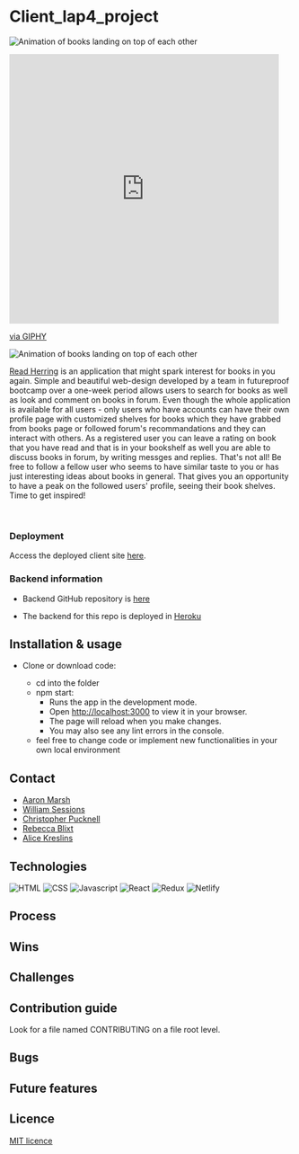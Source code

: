 # Client_lap4_project

![Animation of books landing on top of each other](imgs/books.png)

<iframe src="https://giphy.com/embed/xT8qBt3pdiCZrk3erS" width="480" height="480" frameBorder="0" class="giphy-embed" allowFullScreen></iframe><p><a href="https://giphy.com/gifs/primerstories-uncle-novel-fairy-tale-xT8qBt3pdiCZrk3erS">via GIPHY</a></p>

![Animation of books landing on top of each other](https://media2.giphy.com/media/gifs/primerstories-uncle-novel-fairy-tale-xT8qBt3pdiCZrk3erS")

[Read Herring](https://read-herring.netlify.app/) is an application that might spark interest for books in you again. Simple and beautiful web-design developed by a team in futureproof bootcamp over a one-week period allows users to search for books as well as look and comment on books in forum. Even though the whole application is available for all users - only users who have accounts can have their own profile page with customized shelves for books which they have grabbed from books page or followed forum's recommandations and they can interact with others. As a registered user you can leave a rating on book that you have read and that is in your bookshelf as well you are able to discuss books in forum, by writing messges and replies. That's not all! Be free to follow a fellow user who seems to have similar taste to you or has just interesting ideas about books in general. That gives you an opportunity to have a peak on the followed users' profile, seeing their book shelves. Time to get inspired!

<br>

### Deployment

Access the deployed client site [here](https://read-herring.netlify.app/).

### Backend information

-   Backend GitHub repository is [here](https://github.com/Aaron-Marsh/Server_lap4_project)

-   The backend for this repo is deployed in [Heroku](https://read-herring.herokuapp.com/)

## Installation & usage

-   Clone or download code:

    -   cd into the folder
    -   npm start:
        -   Runs the app in the development mode.
        -   Open [http://localhost:3000](http://localhost:3000) to view it in your browser.
        -   The page will reload when you make changes.
        -   You may also see any lint errors in the console.
    -   feel free to change code or implement new functionalities in your own local environment

## Contact

-   [Aaron Marsh](https://github.com/Aaron-Marsh)
-   [William Sessions](https://github.com/Izgardon)
-   [Christopher Pucknell](https://github.com/xargon666)
-   [Rebecca Blixt](https://github.com/rebeccablixt)
-   [Alice Kreslins](https://github.com/alicekres)

## Technologies

![HTML](https://img.shields.io/badge/HTML5-E34F26?style=for-the-badge&logo=html5&logoColor=white)
![CSS](https://img.shields.io/badge/CSS3-1572B6?style=for-the-badge&logo=css3&logoColor=white)
![Javascript](https://img.shields.io/badge/JavaScript-F7DF1E?style=for-the-badge&logo=javascript&logoColor=black)
![React](https://img.shields.io/badge/React-20232A?style=for-the-badge&logo=react&logoColor=61DAFB)
![Redux](https://img.shields.io/badge/Redux-593D88?style=for-the-badge&logo=redux&logoColor=white)
![Netlify](https://img.shields.io/badge/Netlify-00C7B7?style=for-the-badge&logo=netlify&logoColor=white)

## Process

## Wins

## Challenges

## Contribution guide

Look for a file named CONTRIBUTING on a file root level.

## Bugs

## Future features

## Licence

[MIT licence](https://opensource.org/licenses/MIT)
